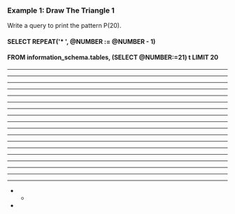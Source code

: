 ### Example 1: Draw The Triangle 1
Write a query to print the pattern P(20).

#### SELECT REPEAT('* ', @NUMBER := @NUMBER - 1) 
#### FROM information_schema.tables, (SELECT @NUMBER:=21) t LIMIT 20

* * * * * * * * * * * * * * * * * * * * 
* * * * * * * * * * * * * * * * * * * 
* * * * * * * * * * * * * * * * * * 
* * * * * * * * * * * * * * * * * 
* * * * * * * * * * * * * * * * 
* * * * * * * * * * * * * * * 
* * * * * * * * * * * * * * 
* * * * * * * * * * * * * 
* * * * * * * * * * * * 
* * * * * * * * * * * 
* * * * * * * * * * 
* * * * * * * * * 
* * * * * * * * 
* * * * * * * 
* * * * * * 
* * * * * 
* * * * 
* * * 
* * 
* 

